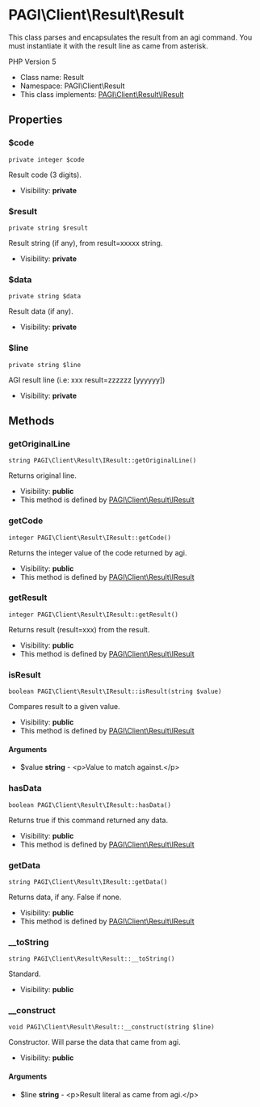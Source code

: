 PAGI\Client\Result\Result
===============

This class parses and encapsulates the result from an agi command. You must
instantiate it with the result line as came from asterisk.

PHP Version 5


* Class name: Result
* Namespace: PAGI\Client\Result
* This class implements: [PAGI\Client\Result\IResult](PAGI-Client-Result-IResult.md)




Properties
----------


### $code

    private integer $code

Result code (3 digits).



* Visibility: **private**


### $result

    private string $result

Result string (if any), from result=xxxxx string.



* Visibility: **private**


### $data

    private string $data

Result data (if any).



* Visibility: **private**


### $line

    private string $line

AGI result line (i.e: xxx result=zzzzzz [yyyyyy])



* Visibility: **private**


Methods
-------


### getOriginalLine

    string PAGI\Client\Result\IResult::getOriginalLine()

Returns original line.



* Visibility: **public**
* This method is defined by [PAGI\Client\Result\IResult](PAGI-Client-Result-IResult.md)




### getCode

    integer PAGI\Client\Result\IResult::getCode()

Returns the integer value of the code returned by agi.



* Visibility: **public**
* This method is defined by [PAGI\Client\Result\IResult](PAGI-Client-Result-IResult.md)




### getResult

    integer PAGI\Client\Result\IResult::getResult()

Returns result (result=xxx) from the result.



* Visibility: **public**
* This method is defined by [PAGI\Client\Result\IResult](PAGI-Client-Result-IResult.md)




### isResult

    boolean PAGI\Client\Result\IResult::isResult(string $value)

Compares result to a given value.



* Visibility: **public**
* This method is defined by [PAGI\Client\Result\IResult](PAGI-Client-Result-IResult.md)


#### Arguments
* $value **string** - &lt;p&gt;Value to match against.&lt;/p&gt;



### hasData

    boolean PAGI\Client\Result\IResult::hasData()

Returns true if this command returned any data.



* Visibility: **public**
* This method is defined by [PAGI\Client\Result\IResult](PAGI-Client-Result-IResult.md)




### getData

    string PAGI\Client\Result\IResult::getData()

Returns data, if any. False if none.



* Visibility: **public**
* This method is defined by [PAGI\Client\Result\IResult](PAGI-Client-Result-IResult.md)




### __toString

    string PAGI\Client\Result\Result::__toString()

Standard.



* Visibility: **public**




### __construct

    void PAGI\Client\Result\Result::__construct(string $line)

Constructor. Will parse the data that came from agi.



* Visibility: **public**


#### Arguments
* $line **string** - &lt;p&gt;Result literal as came from agi.&lt;/p&gt;


